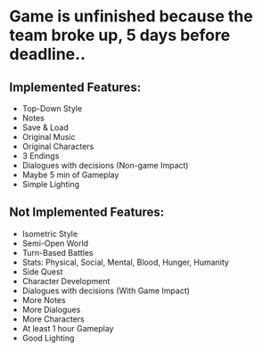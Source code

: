 # Game is unfinished because the team broke up, 5 days before deadline..

## Implemented Features:
- Top-Down Style
- Notes
- Save & Load
- Original Music
- Original Characters
- 3 Endings
- Dialogues with decisions (Non-game Impact)
- Maybe 5 min of Gameplay
- Simple Lighting
## Not Implemented Features:
- Isometric Style
-  Semi-Open World
- Turn-Based Battles
- Stats: Physical, Social, Mental, Blood, Hunger, Humanity
- Side Quest
- Character Development
- Dialogues with decisions (With Game Impact)
- More Notes
- More Dialogues
- More Characters
- At least 1 hour Gameplay
- Good Lighting
